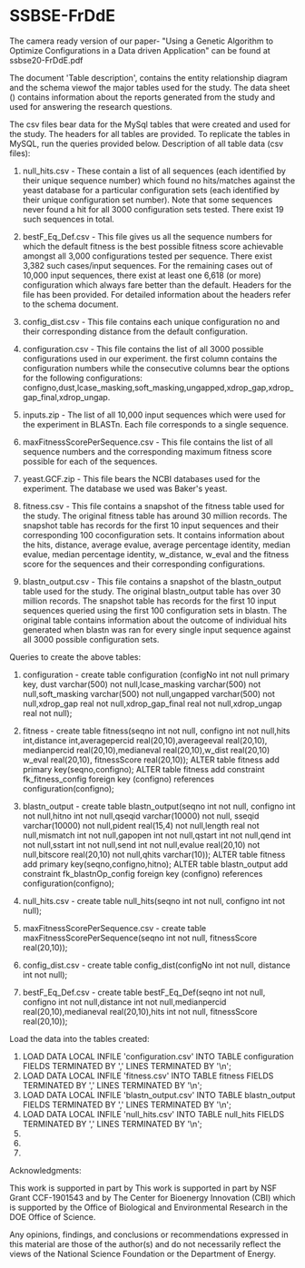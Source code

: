 # SSBSE-FrDdE

The camera ready version of our paper- "Using a Genetic Algorithm to Optimize Configurations in a Data driven Application" can be found at ssbse20-FrDdE.pdf

The document 'Table description', contains the entity relationship diagram and the schema viewof the major tables used for the study.
The data sheet () contains information about the reports generated from the study and used for answering the research questions.

The csv files bear data for the MySql tables that were created and used for the study. The headers for all tables are provided. To replicate the tables in MySQL, run the queries provided below. Description of all table data (csv files):

1. null_hits.csv - These contain a list of all sequences (each identified by their unique sequence number) which found no hits/matches against the yeast database for a particular configuration sets (each identified by their unique configuration set number). Note that some sequences never found a hit for all 3000 configuration sets tested. There exist 19 such sequences in total.

2. bestF_Eq_Def.csv - This file gives us all the sequence numbers for which the default fitness is the best possible fitness score achievable amongst all 3,000 configurations tested per sequence. There exist 3,382 such cases/input sequences. For the remaining cases  out of 10,000 input sequences, there exist at least one 6,618 (or more) configuration which always fare better than the default. Headers for the file has been provided. For detailed information about the headers refer to the schema document.

3. config_dist.csv - This file contains each unique configuration no and their corresponding distance from the default configuration.

4. configuration.csv - This file contains the list of all 3000 possible configurations used in our experiment. the first column contains the configuration numbers while the consecutive columns bear the options for the following configurations: configno,dust,lcase_masking,soft_masking,ungapped,xdrop_gap,xdrop_gap_final,xdrop_ungap.

5. inputs.zip - The list of all 10,000 input sequences which were used for the experiment in BLASTn. Each file corresponds to a single sequence.

6. maxFitnessScorePerSequence.csv - This file contains the list of all sequence numbers and the corresponding maximum fitness score possible for each of the sequences.

7. yeast.GCF.zip - This file bears the NCBI databases used for the experiment. The database we used was Baker's yeast.

8. fitness.csv - This file contains a snapshot of the fitness table used for the study. The original fitness table has around 30 million records. The snapshot table has records for the first 10 input sequences and their corresponding 100 coconfiguration sets. It contains information about the hits, distance, average evalue, average percentage identity, median evalue, median percentage identity, w_distance, w_eval and the fitness score for the sequences and their corresponding configurations. 

9. blastn_output.csv - This file contains a snapshot of the blastn_output table used for the study. The original blastn_output table has over 30 million records. The snapshot table has records for the first 10 input sequences queried using the first 100 configuration sets in blastn. The original table contains information about the outcome of individual hits generated when blastn was ran for every single input sequence against all 3000 possible configuration sets.

Queries to create the above tables: 

1. configuration -
create table configuration (configNo int not null primary key, dust varchar(500) not null,lcase_masking varchar(500) not null,soft_masking varchar(500) not null,ungapped varchar(500) not null,xdrop_gap real not null,xdrop_gap_final real not null,xdrop_ungap real not null);

2. fitness - 
create table fitness(seqno int not null, configno int not null,hits int,distance int,averagepercid real(20,10),averageeval real(20,10), medianpercid real(20,10),medianeval real(20,10),w_dist real(20,10) w_eval real(20,10), fitnessScore real(20,10));
ALTER table fitness add primary key(seqno,configno);
ALTER table fitness add constraint fk_fitness_config foreign key (configno) references configuration(configno);

3. blastn_output - 
create table blastn_output(seqno int not null, configno int not null,hitno int not null,qseqid varchar(10000) not null, sseqid varchar(10000) not null,pident real(15,4) not null,length real not null,mismatch int not null,gapopen int not null,qstart int not null,qend int not null,sstart int not null,send int not null,evalue real(20,10) not null,bitscore real(20,10) not null,qhits varchar(10));
ALTER table fitness add primary key(seqno,configno,hitno);
ALTER table blastn_output add constraint fk_blastnOp_config foreign key (configno) references configuration(configno);

4. null_hits.csv - create table null_hits(seqno int not null, configno int not null);

5. maxFitnessScorePerSequence.csv - create table maxFitnessScorePerSequence(seqno int not null, fitnessScore real(20,10));

6. config_dist.csv - create table config_dist(configNo int not null, distance int not null);

7. bestF_Eq_Def.csv - create table bestF_Eq_Def(seqno int not null, configno int not null,distance int not null,medianpercid real(20,10),medianeval real(20,10),hits int not null, fitnessScore real(20,10));

Load the data into the tables created:

1. LOAD DATA LOCAL INFILE 'configuration.csv' INTO TABLE configuration FIELDS TERMINATED BY ',' LINES TERMINATED BY '\n';
2. LOAD DATA LOCAL INFILE 'fitness.csv' INTO TABLE fitness FIELDS TERMINATED BY ',' LINES TERMINATED BY '\n';
3. LOAD DATA LOCAL INFILE 'blastn_output.csv' INTO TABLE blastn_output FIELDS TERMINATED BY ',' LINES TERMINATED BY '\n';
4. LOAD DATA LOCAL INFILE 'null_hits.csv' INTO TABLE null_hits FIELDS TERMINATED BY ',' LINES TERMINATED BY '\n';
5.
6.
7. 

Acknowledgments:

This work is supported in part by This work is supported in part by NSF Grant CCF-1901543 and by The Center for Bioenergy Innovation (CBI) which is supported by the Office of Biological and Environmental Research in the DOE Office of Science.

Any opinions, findings, and conclusions or recommendations expressed in this material are those of the author(s) and do not necessarily reflect the views of the National Science Foundation or the Department of Energy.

